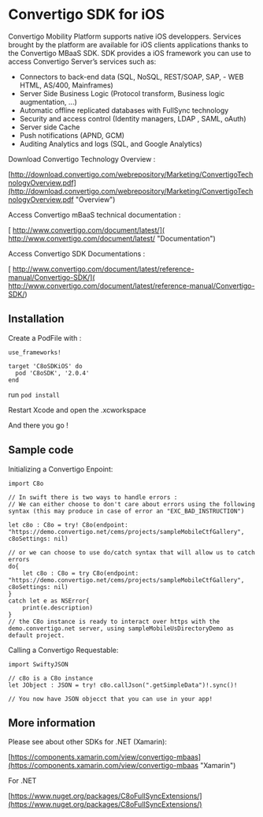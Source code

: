 # Convertigo SDK for iOS #
Convertigo Mobility Platform supports native iOS developpers. Services brought by the platform are available for iOS clients applications thanks to the Convertigo MBaaS SDK. SDK provides a iOS framework you can use to access Convertigo Server’s services such as:

- Connectors to back-end data (SQL, NoSQL, REST/SOAP, SAP, - WEB HTML, AS/400, Mainframes)
- Server Side Business Logic (Protocol transform, Business logic augmentation, ...)
- Automatic offline replicated databases with FullSync technology
- Security and access control (Identity managers, LDAP , SAML, oAuth)
- Server side Cache
- Push notifications (APND, GCM)
- Auditing Analytics and logs (SQL, and Google Analytics)

Download Convertigo Technology Overview :

 [http://download.convertigo.com/webrepository/Marketing/ConvertigoTechnologyOverview.pdf](http://download.convertigo.com/webrepository/Marketing/ConvertigoTechnologyOverview.pdf "Overview")

Access Convertigo mBaaS technical documentation :

[ http://www.convertigo.com/document/latest/]( http://www.convertigo.com/document/latest/ "Documentation")

Access Convertigo SDK Documentations :

[ http://www.convertigo.com/document/latest/reference-manual/Convertigo-SDK/]( http://www.convertigo.com/document/latest/reference-manual/Convertigo-SDK/)

## Installation ##
Create a PodFile with :

    use_frameworks!

	target 'C8oSDKiOS' do
	  pod 'C8oSDK', '2.0.4'
	end

run `pod install`

Restart Xcode and open the .xcworkspace

And there you go !

## Sample code ##

Initializing a Convertigo Enpoint:

	import C8o

	// In swift there is two ways to handle errors :
	// We can either choose to don't care about errors using the following syntax (this may produce in case of error an "EXC_BAD_INSTRUCTION")

	let c8o : C8o = try! C8o(endpoint: "https://demo.convertigo.net/cems/projects/sampleMobileCtfGallery", c8oSettings: nil)
	
	// or we can choose to use do/catch syntax that will allow us to catch errors
	do{
		let c8o : C8o = try C8o(endpoint: "https://demo.convertigo.net/cems/projects/sampleMobileCtfGallery", c8oSettings: nil)
	}
	catch let e as NSError{
		print(e.description)
	}
	// the C8o instance is ready to interact over https with the demo.convertigo.net server, using sampleMobileUsDirectoryDemo as default project.


Calling a Convertigo Requestable:

	import SwiftyJSON

	// c8o is a C8o instance
	let JObject : JSON = try! c8o.callJson(".getSimpleData")!.sync()!

	// You now have JSON objecct that you can use in your app!

## More information ##
Please see about other SDKs for .NET (Xamarin):

[https://components.xamarin.com/view/convertigo-mbaas](https://components.xamarin.com/view/convertigo-mbaas "Xamarin")

For .NET

[https://www.nuget.org/packages/C8oFullSyncExtensions/](https://www.nuget.org/packages/C8oFullSyncExtensions/)

    